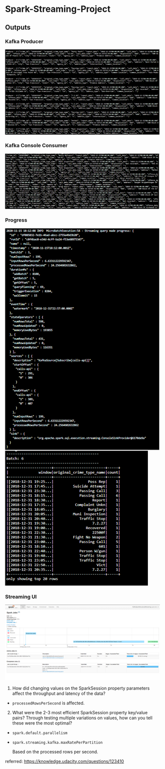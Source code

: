 # Spark-Streaming-Project

## Outputs

### Kafka Producer
![Image of Yaktocat](https://github.com/gunadhya/Spark-Streaming-Project/blob/main/Spark%20Streaming/kafka_server%20producer.png)

### Kafka Console Consumer
![Image of Yaktocat](https://github.com/gunadhya/Spark-Streaming-Project/blob/main/Spark%20Streaming/kafka%20console%20consumer.png)

### Progress 
![Image of Yaktocat](https://github.com/gunadhya/Spark-Streaming-Project/blob/main/Spark%20Streaming/Progress.png)
![Image of Yaktocat](https://github.com/gunadhya/Spark-Streaming-Project/blob/main/Spark%20Streaming/Count.png)

### Streaming UI
![Image of Yaktocat](https://github.com/gunadhya/Spark-Streaming-Project/blob/main/Streaming%20UI.PNG)


1. How did changing values on the SparkSession property parameters affect the throughput and latency of the data?

*  `processedRowsPerSecond` is affected.

2. What were the 2-3 most efficient SparkSession property key/value pairs? Through testing multiple variations on values, how can you tell these were the most optimal?

* `spark.default.parallelism`
* `spark.streaming.kafka.maxRatePerPartition`

  Based on the processed rows per second.

referred:
https://knowledge.udacity.com/questions/123410
